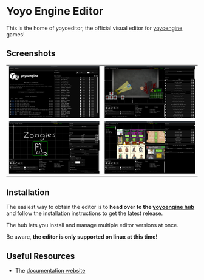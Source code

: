 # Yoyo Engine Editor

This is the home of yoyoeditor, the official visual editor for [yoyoengine](https://github.com/yoyoengine/yoyoengine) games!

## Screenshots

<style>
  .full-width-table {
    width: 100%;
  }
  .full-width-table img {
    width: 100%;
  }
  .full-width-table td {
    width: 50%;
  }
</style>

<table class="full-width-table">
  <tr>
    <td><img src=".github/media/welcome.png" alt="Welcome"/></td>
    <td><img src=".github/media/theriac.png" alt="Theriac"/></td>
  </tr>
  <tr>
    <td><img src=".github/media/zoogies.png" alt="Zoogies Logo"/></td>
    <td><img src=".github/media/vannie.png" alt="Raise A Vannie"/></td>
  </tr>
</table>

## Installation

The easiest way to obtain the editor is to **head over to the [yoyoengine hub](https://github.com/yoyoengine/launcher)** and follow the installation instructions to get the latest release.

The hub lets you install and manage multiple editor versions at once.

Be aware, **the editor is only supported on linux at this time!**

## Useful Resources

- The [documentation website](https://yoyoengine.github.io)
